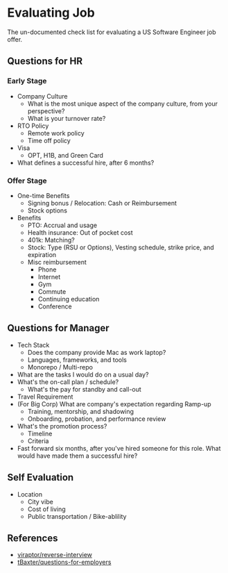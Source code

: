 # Evaluating Job

The un-documented check list for evaluating a US Software Engineer job offer.

## Questions for HR

### Early Stage

- Company Culture
  - What is the most unique aspect of the company culture, from your perspective?
  - What is your turnover rate?
- RTO Policy
  - Remote work policy
  - Time off policy
- Visa
  - OPT, H1B, and Green Card
- What defines a successful hire, after 6 months?

### Offer Stage

- One-time Benefits
  - Signing bonus / Relocation: Cash or Reimbursement
  - Stock options
- Benefits
  - PTO: Accrual and usage
  - Health insurance: Out of pocket cost
  - 401k: Matching?
  - Stock: Type (RSU or Options), Vesting schedule, strike price, and expiration
  - Misc reimbursement
    - Phone
    - Internet
    - Gym
    - Commute
    - Continuing education
    - Conference

## Questions for Manager

- Tech Stack
  - Does the company provide Mac as work laptop?
  - Languages, frameworks, and tools
  - Monorepo / Multi-repo
- What are the tasks I would do on a usual day?
- What's the on-call plan / schedule?
  - What's the pay for standby and call-out
- Travel Requirement
- (For Big Corp) What are company's expectation regarding Ramp-up
  - Training, mentorship, and shadowing
  - Onboarding, probation, and performance review
- What's the promotion process?
  - Timeline
  - Criteria
- Fast forward six months, after you've hired someone for this role. What would have made them a successful hire?

## Self Evaluation

- Location
  - City vibe
  - Cost of living
  - Public transportation / Bike-ablility

## References

- [viraptor/reverse-interview](https://github.com/viraptor/reverse-interview)
- [tBaxter/questions-for-employers](https://github.com/tBaxter/questions-for-employers)
